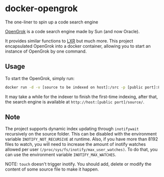 # docker-opengrok

The one-liner to spin up a code search engine

[OpenGrok](http://opengrok.github.io/OpenGrok/) is a code search engine 
made by Sun (and now Oracle). 

It provides similar functions to [LXR](http://lxr.linux.no/) but much more. 
This project encapsulated OpenGrok into a docker container, allowing you 
to start an instance of OpenGrok by one command.

## Usage

To start the OpenGrok, simply run:

```sh
docker run -d -v [source to be indexed on host]:/src -p [public port]:8080 itszero/opengrok
```

It may take a while for the indexer to finish the first-time indexing, after
that, the search engine is available at `http://host:[public port]/source/`.

## Note

The project supports dynamic index updating through `inotifywait` recursively on the source folder. 
This can be disabled with the environment variable `INOTIFY_NOT_RECURSIVE` at runtime.
Also, if you have more than 8192 files to watch, you will need to increase the amount of inotify watches allowed per user `(/proc/sys/fs/inotify/max_user_watches)`. To do that, you can use the environment variable `INOTIFY_MAX_WATCHES`.

NOTE: `touch` doesn't trigger inotify. You should add, delete or modify the content of some source file to make it happen.
